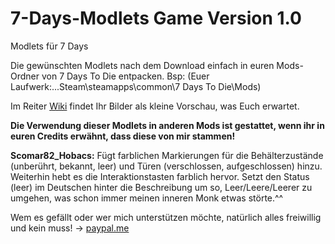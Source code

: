 # 7-Days-Modlets Game Version 1.0
Modlets für 7 Days

Die gewünschten Modlets nach dem Download einfach in euren Mods-Ordner von 7 Days To Die entpacken. Bsp: (Euer Laufwerk:...Steam\steamapps\common\7 Days To Die\Mods\)

Im Reiter [Wiki](https://github.com/Scomar82/7-Days-Modlets/wiki) findet Ihr Bilder als kleine Vorschau, was Euch erwartet.

**Die Verwendung dieser Modlets in anderen Mods ist gestattet, wenn ihr in euren Credits erwähnt, dass diese von mir stammen!**



**Scomar82_Hobacs:**
Fügt farblichen Markierungen für die Behälterzustände (unberührt, bekannt, leer) und Türen (verschlossen, aufgeschlossen) hinzu. Weiterhin hebt es die Interaktionstasten farblich hervor.
Setzt den Status (leer) im Deutschen hinter die Beschreibung um so, Leer/Leere/Leerer zu umgehen, was schon immer meinen inneren Monk etwas störte.^^


Wem es gefällt oder wer mich unterstützen möchte, natürlich alles freiwillig und kein muss! -> [paypal.me](https://www.paypal.me/Enrico1982)
